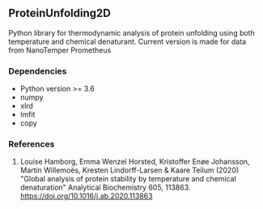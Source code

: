 ProteinUnfolding2D
------------------

Python library for thermodynamic analysis of protein unfolding using both temperature and chemical denaturant.
Current version is made for data from NanoTemper Prometheus 

### Dependencies

- Python version >= 3.6
- numpy
- xlrd
- lmfit
- copy

### References

1. Louise Hamborg, Emma Wenzel Horsted, Kristoffer Enøe Johansson, Martin Willemoës, Kresten Lindorff-Larsen & Kaare Teilum (2020) "Global analysis of protein stability by temperature and chemical denaturation" Analytical Biochemistry 605, 113863. https://doi.org/10.1016/j.ab.2020.113863
